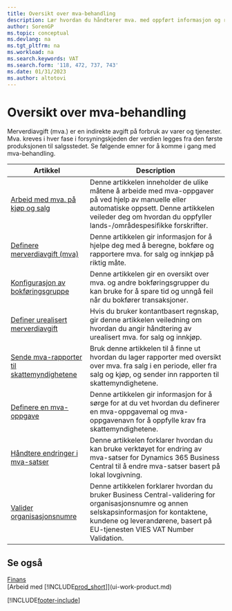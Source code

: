 ```yaml
---
title: Oversikt over mva-behandling
description: Lær hvordan du håndterer mva. med oppført informasjon og ressurser.
author: SorenGP
ms.topic: conceptual
ms.devlang: na
ms.tgt_pltfrm: na
ms.workload: na
ms.search.keywords: VAT
ms.search.form: '118, 472, 737, 743'
ms.date: 01/31/2023
ms.author: altotovi
---
```

# <a name="vat-management-overview"></a><a name="vat-management-overview"></a><a name="vat-management-overview"></a>Oversikt over mva-behandling
Merverdiavgift (mva.) er en indirekte avgift på forbruk av varer og tjenester. Mva. kreves i hver fase i forsyningskjeden der verdien legges fra den første produksjonen til salgsstedet. Se følgende emner for å komme i gang med mva-behandling.  

|  Artikkel  |  Description  |  
|--------|--------------|  
| [Arbeid med mva. på kjøp og salg](finance-work-with-vat.md) | Denne artikkelen inneholder de ulike måtene å arbeide med mva-oppgaver på ved hjelp av manuelle eller automatiske oppsett. Denne artikkelen veileder deg om hvordan du oppfyller lands-/områdespesifikke forskrifter.|
| [Definere merverdiavgift (mva)](finance-setup-vat.md) | Denne artikkelen gir informasjon for å hjelpe deg med å beregne, bokføre og rapportere mva. for salg og innkjøp på riktig måte.|
| [Konfigurasjon av bokføringsgruppe](finance-posting-groups.md#tax-posting-groups) | Denne artikkelen gir en oversikt over mva. og andre bokføringsgrupper du kan bruke for å spare tid og unngå feil når du bokfører transaksjoner.|
| [Definer urealisert merverdiavgift](finance-setup-unrealized-vat.md) | Hvis du bruker kontantbasert regnskap, gir denne artikkelen veiledning om hvordan du angir håndtering av urealisert mva. for salg og innkjøp.|
| [Sende mva-rapporter til skattemyndighetene](finance-how-report-vat.md) | Bruk denne artikkelen til å finne ut hvordan du lager rapporter med oversikt over mva. fra salg i en periode, eller fra salg og kjøp, og sender inn rapporten til skattemyndighetene.|
| [Definere en mva-oppgave](finance-how-setup-vat-statement.md) | Denne artikkelen gir informasjon for å sørge for at du vet hvordan du definerer en mva-oppgavemal og mva-oppgavenavn for å oppfylle krav fra skattemyndighetene.|
| [Håndtere endringer i mva-satser](finance-how-use-vat-rate-change-tool.md) | Denne artikkelen forklarer hvordan du kan bruke verktøyet for endring av mva-satser for Dynamics 365 Business Central til å endre mva-satser basert på lokal lovgivning.|
| [Valider organisasjonsnumre](finance-how-validate-vat-registration-number.md) | Denne artikkelen forklarer hvordan du bruker Business Central-validering for organisasjonsnumre og annen selskapsinformasjon for kontaktene, kundene og leverandørene, basert på EU-tjenesten VIES VAT Number Validation.|


## <a name="see-also"></a><a name="see-also"></a><a name="see-also"></a>Se også
[Finans](finance.md)  
[Arbeid med [!INCLUDE[prod_short](includes/prod_short.md)]](ui-work-product.md)


[!INCLUDE[footer-include](includes/footer-banner.md)]
